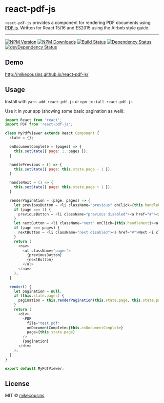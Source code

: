 # react-pdf-js

`react-pdf-js` provides a component for rendering PDF documents using [PDF.js](http://mozilla.github.io/pdf.js/). Written for React 15/16 and ES2015 using the Airbnb style guide.

---
[![NPM Version](https://img.shields.io/npm/v/react-pdf-js.svg?style=flat-square)](https://www.npmjs.com/package/react-pdf-js)
[![NPM Downloads](https://img.shields.io/npm/dm/react-pdf-js.svg?style=flat-square)](https://www.npmjs.com/package/react-pdf-js)
[![Build Status](https://img.shields.io/travis/mikecousins/react-pdf-js/master.svg?style=flat-square)](https://travis-ci.org/mikecousins/react-pdf-js)
[![Dependency Status](https://david-dm.org/mikecousins/react-pdf-js.svg)](https://david-dm.org/mikecousins/react-pdf-js)
[![devDependency Status](https://david-dm.org/mikecousins/react-pdf-js/dev-status.svg)](https://david-dm.org/mikecousins/react-pdf-js#info=devDependencies)

## Demo

http://mikecousins.github.io/react-pdf-js/

## Usage

Install with `yarn add react-pdf-js` or `npm install react-pdf-js`

Use it in your app (showing some basic pagination as well):

```js
import React from 'react';
import PDF from 'react-pdf-js';

class MyPdfViewer extends React.Component {
  state = {};

  onDocumentComplete = (pages) => {
    this.setState({ page: 1, pages });
  }

  handlePrevious = () => {
    this.setState({ page: this.state.page - 1 });
  }

  handleNext = () => {
    this.setState({ page: this.state.page + 1 });
  }

  renderPagination = (page, pages) => {
    let previousButton = <li className="previous" onClick={this.handlePrevious}><a href="#"><i className="fa fa-arrow-left"></i> Previous</a></li>;
    if (page === 1) {
      previousButton = <li className="previous disabled"><a href="#"><i className="fa fa-arrow-left"></i> Previous</a></li>;
    }
    let nextButton = <li className="next" onClick={this.handleNext}><a href="#">Next <i className="fa fa-arrow-right"></i></a></li>;
    if (page === pages) {
      nextButton = <li className="next disabled"><a href="#">Next <i className="fa fa-arrow-right"></i></a></li>;
    }
    return (
      <nav>
        <ul className="pager">
          {previousButton}
          {nextButton}
        </ul>
      </nav>
    );
  }

  render() {
    let pagination = null;
    if (this.state.pages) {
      pagination = this.renderPagination(this.state.page, this.state.pages);
    }
    return (
      <div>
        <PDF
          file="test.pdf"
          onDocumentComplete={this.onDocumentComplete}
          page={this.state.page}
        />
        {pagination}
      </div>
    );
  }
}

export default MyPdfViewer;
```

## License

MIT © [mikecousins](https://github.com/mikecousins)
